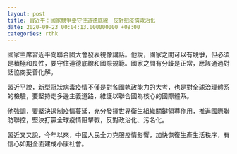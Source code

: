 ```yaml
---
layout: post
title: 習近平：國家競爭要守住道德底線　反對把疫情政治化
date: 2020-09-23 00:04:13.000000000 +08:00
categories: rthk
---
```


國家主席習近平向聯合國大會發表視像講話。他說，國家之間可以有競爭，但必須是積極和良性，要守住道德底線和國際規範。國家之間有分歧是正常，應該通過對話協商妥善化解。

習近平說，新型冠狀病毒疫情不僅是對各國執政能力的大考，也是對全球治理體系的檢驗，要堅持走多邊主義道路，維護以聯合國為核心的國際體系。

他強調，要堅決遏制疫情蔓延，充分發揮世界衛生組織關鍵領導作用，推進國際聯防聯控，堅決打贏全球疫情阻擊戰，反對政治化、污名化。

習近又又說，今年以來，中國人民全力克服疫情影響，加快恢復生產生活秩序，有信心如期全面建成小康社會。
